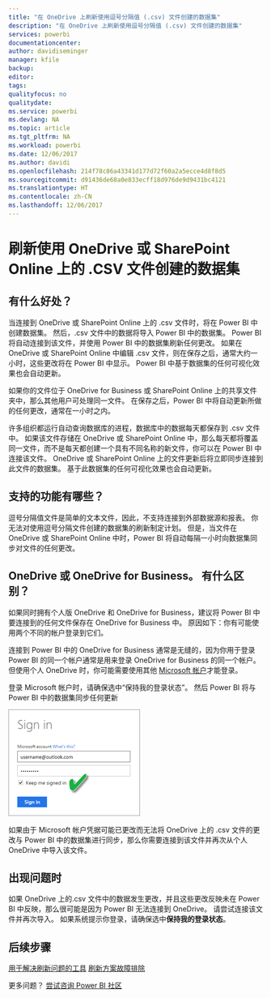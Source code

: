 ```yaml
---
title: "在 OneDrive 上刷新使用逗号分隔值 (.csv) 文件创建的数据集"
description: "在 OneDrive 上刷新使用逗号分隔值 (.csv) 文件创建的数据集"
services: powerbi
documentationcenter: 
author: davidiseminger
manager: kfile
backup: 
editor: 
tags: 
qualityfocus: no
qualitydate: 
ms.service: powerbi
ms.devlang: NA
ms.topic: article
ms.tgt_pltfrm: NA
ms.workload: powerbi
ms.date: 12/06/2017
ms.author: davidi
ms.openlocfilehash: 214f78c86a43341d177d72f60a2a5ecce4d8f8d5
ms.sourcegitcommit: d91436de68a0e833ecff18d976de9d9431bc4121
ms.translationtype: HT
ms.contentlocale: zh-CN
ms.lasthandoff: 12/06/2017
---
```

# <a name="refresh-a-dataset-created-from-a-csv-file-on-onedrive-or-sharepoint-online"></a>刷新使用 OneDrive 或 SharePoint Online 上的 .CSV 文件创建的数据集
## <a name="what-are-the-advantages"></a>有什么好处？
当连接到 OneDrive 或 SharePoint Online 上的 .csv 文件时，将在 Power BI 中创建数据集。 然后，.csv 文件中的数据将导入 Power BI 中的数据集。 Power BI 将自动连接到该文件，并使用 Power BI 中的数据集刷新任何更改。 如果在 OneDrive 或 SharePoint Online 中编辑 .csv 文件，则在保存之后，通常大约一小时，这些更改将在 Power BI 中显示。 Power BI 中基于数据集的任何可视化效果也会自动更新。

如果你的文件位于 OneDrive for Business 或 SharePoint Online 上的共享文件夹中，那么其他用户可处理同一文件。 在保存之后，Power BI 中将自动更新所做的任何更改，通常在一小时之内。

许多组织都运行自动查询数据库的进程，数据库中的数据每天都保存到 .csv 文件中。 如果该文件存储在 OneDrive 或 SharePoint Online 中，那么每天都将覆盖同一文件，而不是每天都创建一个具有不同名称的新文件，你可以在 Power BI 中连接该文件。 OneDrive 或 SharePoint Online 上的文件更新后将立即同步连接到此文件的数据集。 基于此数据集的任何可视化效果也会自动更新。

## <a name="whats-supported"></a>支持的功能有哪些？
逗号分隔值文件是简单的文本文件，因此，不支持连接到外部数据源和报表。 你无法对使用逗号分隔文件创建的数据集的刷新制定计划。 但是，当文件在 OneDrive 或 SharePoint Online 中时，Power BI 将自动每隔一小时向数据集同步对文件的任何更改。

## <a name="onedrive-or-onedrive-for-business-whats-the-difference"></a>OneDrive 或 OneDrive for Business。 有什么区别？
如果同时拥有个人版 OneDrive 和 OneDrive for Business，建议将 Power BI 中要连接到的任何文件保存在 OneDrive for Business 中。 原因如下：你有可能使用两个不同的帐户登录到它们。

连接到 Power BI 中的 OneDrive for Business 通常是无缝的，因为你用于登录 Power BI 的同一个帐户通常是用来登录 OneDrive for Business 的同一个帐户。 但使用个人 OneDrive 时，你可能需要使用其他 [Microsoft 帐户](http://www.microsoft.com/account/default.aspx)才能登录。

登录 Microsoft 帐户时，请确保选中“保持我的登录状态”。 然后 Power BI 将与 Power BI 中的数据集同步任何更新

![](media/refresh-csv-file-onedrive/refresh_signin_keepmesignedin.png)

如果由于 Microsoft 帐户凭据可能已更改而无法将 OneDrive 上的 .csv 文件的更改与 Power BI 中的数据集进行同步，那么你需要连接到该文件并再次从个人 OneDrive 中导入该文件。

## <a name="when-things-go-wrong"></a>出现问题时
如果 OneDrive 上的.csv 文件中的数据发生更改，并且这些更改反映未在 Power BI 中反映，那么很可能是因为 Power BI 无法连接到 OneDrive。 请尝试连接该文件并再次导入。 如果系统提示你登录，请确保选中**保持我的登录状态**。

## <a name="next-steps"></a>后续步骤
[用于解决刷新问题的工具](service-gateway-onprem-tshoot.md)
[刷新方案故障排除](refresh-troubleshooting-refresh-scenarios.md)

更多问题？ [尝试咨询 Power BI 社区](https://community.powerbi.com/)

